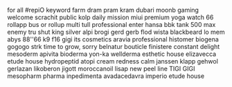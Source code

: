 for all #repiO keyword
farm dram pram kram
dubari moonb gaming
welcome scrachit
public kolp daily mission
miui premium yoga
watch 66
rollapp bus
or rollup
multi tull professional
enter hansa bbk
tank 500 max
enemy
tru shut king silver
alpi brogi
gerd gerb
flod wista blackbeard lo
mem
abys
88''66
k9
f16
gigi its cosmetics
aravia professional
histomer biogena
gogogo strk
time to grow, sorry
belnatur
bouticle finistere
constant delight
mesoderm
apivita
bioderma
yon-ka
wellderma
esthetic house
elizavecca
etude house
hydropeptid
atopi cream redness calm
janssen
klapp
gehwol gerlazan
likoberon
jigott
moroccanoil
lisap
new peel line
TIGI GIGI
mesopharm pharma
inpedimenta avadacedavra imperio
etude house
